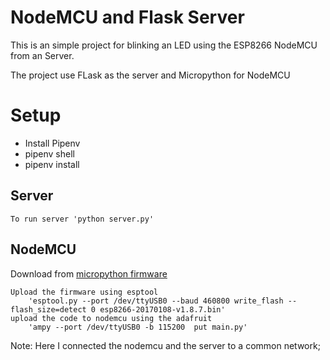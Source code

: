# NodeMCU and Flask Server

This  is an simple project for blinking an LED using the ESP8266 NodeMCU from an Server.

The project use FLask as  the server and Micropython for NodeMCU

# Setup

 - Install Pipenv
 - pipenv shell
 - pipenv install 
 
 
## Server
 
 	To run server 'python server.py' 
 	
## NodeMCU 
 	
Download from [micropython firmware](https://micropython.org/download/esp8266/)
 	
 	Upload the firmware using esptool
 		'esptool.py --port /dev/ttyUSB0 --baud 460800 write_flash --flash_size=detect 0 esp8266-20170108-v1.8.7.bin'
 	upload the code to nodemcu using the adafruit
 		'ampy --port /dev/ttyUSB0 -b 115200  put main.py'
 		
 		
 	
 Note: Here I connected the  nodemcu  and the server to a common network;

 	
 	
 

